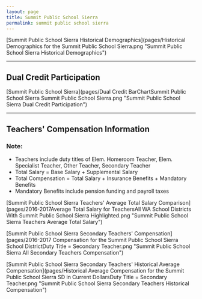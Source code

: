 ```yaml
---
layout: page
title: Summit Public School Sierra
permalink: summit public school sierra
---
```



[Summit Public School Sierra Historical Demographics](pages/Historical Demographics for the Summit Public School Sierra.png "Summit Public School Sierra Historical Demographics")

___

## Dual Credit Participation

[Summit Public School Sierra](pages/Dual Credit BarChartSummit Public School Sierra Summit Public School Sierra.png "Summit Public School Sierra Dual Credit Participation")


___

## Teachers' Compensation Information
### Note:
- Teachers include duty titles of Elem. Homeroom Teacher, Elem. Specialist Teacher, Other Teacher, Secondary Teacher
- Total Salary = Base Salary + Supplemental Salary
- Total Compensation = Total Salary + Insurance Benefits + Mandatory Benefits
- Mandatory Benefits include pension funding and payroll taxes

[Summit Public School Sierra Teachers' Average Total Salary Comparison](pages/2016-2017Average Total Salary for TeachersAll WA School Districts With Summit Public School Sierra Highlighted.png "Summit Public School Sierra Teachers Average Total Salary")

[Summit Public School Sierra Secondary Teachers' Compensation](pages/2016-2017 Compensation for the Summit Public School Sierra School DistrictDuty Title = Secondary Teacher.png "Summit Public School Sierra All Secondary Teachers Compensation")

[Summit Public School Sierra Secondary Teachers' Historical Average Compensation](pages/Historical Average Compensation for the Summit Public School Sierra SD in Current DollarsDuty Title = Secondary Teacher.png "Summit Public School Sierra Secondary Teachers Historical Compensation")

